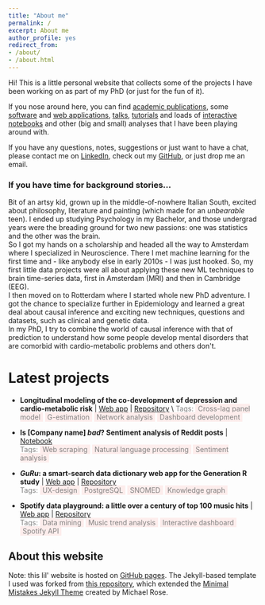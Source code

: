 ```yaml
---
title: "About me"
permalink: /
excerpt: About me
author_profile: yes
redirect_from:
- /about/
- /about.html
---
```


Hi! This is a little personal website that collects some of the projects I have been working on as part of my PhD (or just
for the fun of it).

If you nose around here, you can find [academic publications](/publications/), some [software](/software/) and [web applications](/software/), 
[talks](/talks/), [tutorials](/talks/) and loads of [interactive notebooks](/portfolio/) and other (big and small) analyses that I have been 
playing around with.

If you have any questions, notes, suggestions or just want to have a chat, please contact me on 
[LinkedIn](https://www.linkedin.com/in/serena-defina-684378183/), check out my [GitHub](https://github.com/SereDef), or just drop me 
an email. 

### If you have time for background stories...
Bit of an artsy kid, grown up in the middle-of-nowhere Italian South, excited about philosophy, literature and painting 
(which made for an _unbearable_ teen). 
I ended up studying Psychology in my Bachelor, and those undergrad years were the breading ground for two new passions: 
one was statistics and the other was the brain. \
So I got my hands on a scholarship and headed all the way to Amsterdam where I specialized in Neuroscience. There I met 
machine learning for the first time and - like anybody else in early 2010s - I was just hooked. So, my first little data projects
were all about applying these new ML techniques to brain time-series data, first in Amsterdam (MRI) and then in Cambridge (EEG). \
I then moved on to Rotterdam where I started whole new PhD adventure. I got the chance to specialize further in Epidemiology and learned 
a great deal about causal inference and exciting new techniques, questions and datasets, such as clinical and genetic data. \
In my PhD, I try to combine the world of causal inference with that of prediction to understand how some people develop mental 
disorders that are comorbid with cardio-metabolic problems and others don't.

Latest projects
======

- **Longitudinal modeling of the co-development of depression and cardio-metabolic risk** \|
  [Web app](https://longit-comorbidity.onrender.com) \| 
  [Repository](https://github.com/SereDef/comorb-longit-project) \\
  <mark style="padding:1px 0px; background-color:white; color:grey"> Tags: </mark> 
  <mark style="padding:1px 5px; background-color:#fdedec; color:grey"> Cross-lag panel model</mark> 
  <mark style="padding:1px 5px; background-color:#fdedec; color:grey"> G-estimation</mark> 
  <mark style="padding:1px 5px; background-color:#fdedec; color:grey"> Network analysis</mark> 
  <mark style="padding:1px 5px; background-color:#fdedec; color:grey"> Dashboard development</mark> 

- **Is [Company name] _bad_? Sentiment analysis of Reddit posts** \| 
  [Notebook](/files/Reddit_NovoNordisk_sia.html) \
  <mark style="padding:1px 0px; background-color:white; color:grey"> Tags: </mark> 
  <mark style="padding:1px 5px; background-color:#fdedec; color:grey"> Web scraping</mark> 
  <mark style="padding:1px 5px; background-color:#fdedec; color:grey"> Natural language processing</mark> 
  <mark style="padding:1px 5px; background-color:#fdedec; color:grey"> Sentiment analysis</mark> 

- **_GuRu_: a smart-search data dictionary web app for the Generation R study** \| 
  [Web app]() \| [Repository]() \
  <mark style="padding:1px 0px; background-color:white; color:grey"> Tags: </mark> 
  <mark style="padding:1px 5px; background-color:#fdedec; color:grey"> UX-design</mark> 
  <mark style="padding:1px 5px; background-color:#fdedec; color:grey"> PostgreSQL</mark> 
  <mark style="padding:1px 5px; background-color:#fdedec; color:grey"> SNOMED</mark> 
  <mark style="padding:1px 5px; background-color:#fdedec; color:grey"> Knowledge graph</mark>
  
- **Spotify data playground: a little over a century of top 100 music hits** \| [Web app]() \| [Repository]() \
  <mark style="padding:1px 0px; background-color:white; color:grey"> Tags: </mark> 
  <mark style="padding:1px 5px; background-color:#fdedec; color:grey"> Data mining</mark> 
  <mark style="padding:1px 5px; background-color:#fdedec; color:grey"> Music trend analysis</mark> 
  <mark style="padding:1px 5px; background-color:#fdedec; color:grey"> Interactive dashboard</mark> 
  <mark style="padding:1px 5px; background-color:#fdedec; color:grey"> Spotify API</mark>


About this website
------

Note: this lil' website is hosted on [GitHub pages](https://pages.github.com). The Jekyll-based template I used was forked 
from [this repository](https://github.com/academicpages/academicpages.github.io), which extended the
[Minimal Mistakes Jekyll Theme](https://mmistakes.github.io/minimal-mistakes/) created by Michael Rose.
